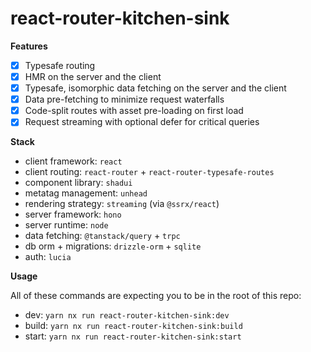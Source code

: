 # react-router-kitchen-sink

**Features**

- [x] Typesafe routing
- [x] HMR on the server and the client
- [x] Typesafe, isomorphic data fetching on the server and the client
- [x] Data pre-fetching to minimize request waterfalls
- [x] Code-split routes with asset pre-loading on first load
- [x] Request streaming with optional defer for critical queries

**Stack**

- client framework: `react`
- client routing: `react-router` + `react-router-typesafe-routes`
- component library: `shadui`
- metatag management: `unhead`
- rendering strategy: `streaming` (via `@ssrx/react`)
- server framework: `hono`
- server runtime: `node`
- data fetching: `@tanstack/query` + `trpc`
- db orm + migrations: `drizzle-orm` + `sqlite`
- auth: `lucia`

**Usage**

All of these commands are expecting you to be in the root of this repo:

- dev: `yarn nx run react-router-kitchen-sink:dev`
- build: `yarn nx run react-router-kitchen-sink:build`
- start: `yarn nx run react-router-kitchen-sink:start`
